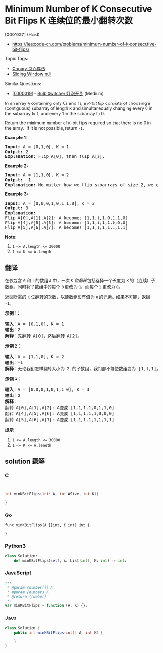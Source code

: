 # Minimum Number of K Consecutive Bit Flips K 连续位的最小翻转次数

[0001037] (Hard)

- https://leetcode-cn.com/problems/minimum-number-of-k-consecutive-bit-flips/

Topic Tags:

- [Greedy 贪心算法](https://leetcode-cn.com/tag/greedy/)
- [Sliding Window null](https://leetcode-cn.com/tag/sliding-window/)

Similar Questions:

- [[0000319](https://leetcode-cn.com/problems/bulb-switcher/)] - [Bulb Switcher 灯泡开关](./0000319.bulb-switcher.md) (Medium)

In an array `A` containing only 0s and 1s, a _`K`\-bit flip_ consists of choosing a (contiguous) subarray of length `K` and simultaneously changing every 0 in the subarray to 1, and every 1 in the subarray to 0.

Return the minimum number of `K`\-bit flips required so that there is no 0 in the array.  If it is not possible, return `-1`.

**Example 1:**

<pre><strong>Input: </strong>A = <span id="example-input-1-1">[0,1,0]</span>, K = <span id="example-input-1-2">1</span>
<strong>Output: </strong><span id="example-output-1">2</span>
<strong>Explanation: </strong>Flip A[0], then flip A[2].
</pre>

**Example 2:**

<pre><strong>Input: </strong>A = <span id="example-input-2-1">[1,1,0]</span>, K = <span id="example-input-2-2">2</span>
<strong>Output: </strong><span id="example-output-2">-1</span>
<strong>Explanation:</strong>&nbsp;No matter how we flip subarrays of size 2, we can't make the array become [1,1,1].
</pre>

**Example 3:**

<pre><strong>Input: </strong>A = <span id="example-input-3-1">[0,0,0,1,0,1,1,0]</span>, K = <span id="example-input-3-2">3</span>
<strong>Output: </strong><span id="example-output-3">3</span>
<strong>Explanation:</strong>
Flip A[0],A[1],A[2]:&nbsp;A becomes [1,1,1,1,0,1,1,0]
Flip A[4],A[5],A[6]:&nbsp;A becomes [1,1,1,1,1,0,0,0]
Flip A[5],A[6],A[7]:&nbsp;A becomes [1,1,1,1,1,1,1,1]
</pre>

**Note:**

1.  `1 <= A.length <= 30000`
2.  `1 <= K <= A.length`

## 翻译

在仅包含 `0` 和 `1` 的数组 `A` 中，一次 *`K` 位翻转*包括选择一个长度为 `K` 的（连续）子数组，同时将子数组中的每个 `0` 更改为 `1`，而每个 `1` 更改为 `0`。

返回所需的 `K` 位翻转的次数，以便数组没有值为 `0` 的元素。如果不可能，返回 `-1`。

**示例 1：**

<pre><strong>输入：</strong>A = [0,1,0], K = 1
<strong>输出：</strong>2
<strong>解释：</strong>先翻转 A[0]，然后翻转 A[2]。
</pre>

**示例 2：**

<pre><strong>输入：</strong>A = [1,1,0], K = 2
<strong>输出：</strong>-1
<strong>解释：</strong>无论我们怎样翻转大小为 2 的子数组，我们都不能使数组变为 [1,1,1]。
</pre>

**示例 3：**

<pre><strong>输入：</strong>A = [0,0,0,1,0,1,1,0], K = 3
<strong>输出：</strong>3
<strong>解释：</strong>
翻转 A[0],A[1],A[2]:&nbsp;A变成 [1,1,1,1,0,1,1,0]
翻转 A[4],A[5],A[6]:&nbsp;A变成 [1,1,1,1,1,0,0,0]
翻转 A[5],A[6],A[7]:&nbsp;A变成 [1,1,1,1,1,1,1,1]
</pre>

**提示：**

1.  `1 <= A.length <= 30000`
2.  `1 <= K <= A.length`

## solution 题解

### C

```c


int minKBitFlips(int* A, int ASize, int K){

}


```

### Go

```golang
func minKBitFlips(A []int, K int) int {

}
```

### Python3

```python
class Solution:
    def minKBitFlips(self, A: List[int], K: int) -> int:

```

### JavaScript

```javascript
/**
 * @param {number[]} A
 * @param {number} K
 * @return {number}
 */
var minKBitFlips = function (A, K) {};
```

### Java

```java
class Solution {
    public int minKBitFlips(int[] A, int K) {

    }
}
```
